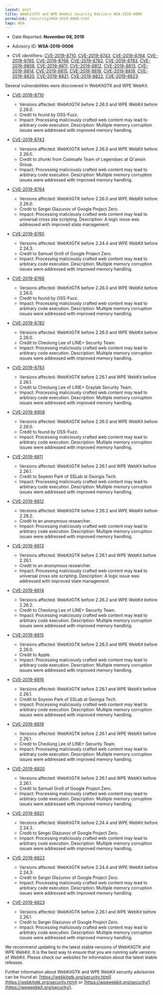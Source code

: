 ```yaml
---
layout: post
title: WebKitGTK and WPE WebKit Security Advisory WSA-2019-0006
permalink: /security/WSA-2019-0006.html
tags: WSA
---
```


* Date Reported: **November 08, 2019**

* Advisory ID: **WSA-2019-0006**

* CVE identifiers: [CVE-2019-8710](#CVE-2019-8710), [CVE-2019-8743](#CVE-2019-8743),
  [CVE-2019-8764](#CVE-2019-8764), [CVE-2019-8765](#CVE-2019-8765),
  [CVE-2019-8766](#CVE-2019-8766), [CVE-2019-8782](#CVE-2019-8782),
  [CVE-2019-8783](#CVE-2019-8783), [CVE-2019-8808](#CVE-2019-8808),
  [CVE-2019-8811](#CVE-2019-8811), [CVE-2019-8812](#CVE-2019-8812),
  [CVE-2019-8813](#CVE-2019-8813), [CVE-2019-8814](#CVE-2019-8814),
  [CVE-2019-8815](#CVE-2019-8815), [CVE-2019-8816](#CVE-2019-8816),
  [CVE-2019-8819](#CVE-2019-8819), [CVE-2019-8820](#CVE-2019-8820),
  [CVE-2019-8821](#CVE-2019-8821), [CVE-2019-8822](#CVE-2019-8822),
  [CVE-2019-8823](#CVE-2019-8823).


Several vulnerabilities were discovered in WebKitGTK and WPE WebKit.

* <a name="CVE-2019-8710" href="https://cve.mitre.org/cgi-bin/cvename.cgi?name=CVE-2019-8710">CVE-2019-8710</a>
  * Versions affected: WebKitGTK before 2.26.0 and WPE WebKit before
    2.26.0.
  * Credit to found by OSS-Fuzz.
  * Impact: Processing maliciously crafted web content may lead to
    arbitrary code execution. Description: Multiple memory corruption
    issues were addressed with improved memory handling.

* <a name="CVE-2019-8743" href="https://cve.mitre.org/cgi-bin/cvename.cgi?name=CVE-2019-8743">CVE-2019-8743</a>
  * Versions affected: WebKitGTK before 2.26.0 and WPE WebKit before
    2.26.0.
  * Credit to zhunki from Codesafe Team of Legendsec at Qi'anxin Group.
  * Impact: Processing maliciously crafted web content may lead to
    arbitrary code execution. Description: Multiple memory corruption
    issues were addressed with improved memory handling.

* <a name="CVE-2019-8764" href="https://cve.mitre.org/cgi-bin/cvename.cgi?name=CVE-2019-8764">CVE-2019-8764</a>
  * Versions affected: WebKitGTK before 2.26.0 and WPE WebKit before
    2.26.0.
  * Credit to Sergei Glazunov of Google Project Zero.
  * Impact: Processing maliciously crafted web content may lead to
    universal cross site scripting. Description: A logic issue was
    addressed with improved state management.

* <a name="CVE-2019-8765" href="https://cve.mitre.org/cgi-bin/cvename.cgi?name=CVE-2019-8765">CVE-2019-8765</a>
  * Versions affected: WebKitGTK before 2.24.4 and WPE WebKit before
    2.24.3.
  * Credit to Samuel Groß of Google Project Zero.
  * Impact: Processing maliciously crafted web content may lead to
    arbitrary code execution. Description: Multiple memory corruption
    issues were addressed with improved memory handling.

* <a name="CVE-2019-8766" href="https://cve.mitre.org/cgi-bin/cvename.cgi?name=CVE-2019-8766">CVE-2019-8766</a>
  * Versions affected: WebKitGTK before 2.26.0 and WPE WebKit before
    2.26.0.
  * Credit to found by OSS-Fuzz.
  * Impact: Processing maliciously crafted web content may lead to
    arbitrary code execution. Description: Multiple memory corruption
    issues were addressed with improved memory handling.

* <a name="CVE-2019-8782" href="https://cve.mitre.org/cgi-bin/cvename.cgi?name=CVE-2019-8782">CVE-2019-8782</a>
  * Versions affected: WebKitGTK before 2.26.0 and WPE WebKit before
    2.26.0.
  * Credit to Cheolung Lee of LINE+ Security Team.
  * Impact: Processing maliciously crafted web content may lead to
    arbitrary code execution. Description: Multiple memory corruption
    issues were addressed with improved memory handling.

* <a name="CVE-2019-8783" href="https://cve.mitre.org/cgi-bin/cvename.cgi?name=CVE-2019-8783">CVE-2019-8783</a>
  * Versions affected: WebKitGTK before 2.26.1 and WPE WebKit before
    2.26.1.
  * Credit to Cheolung Lee of LINE+ Graylab Security Team.
  * Impact: Processing maliciously crafted web content may lead to
    arbitrary code execution. Description: Multiple memory corruption
    issues were addressed with improved memory handling.

* <a name="CVE-2019-8808" href="https://cve.mitre.org/cgi-bin/cvename.cgi?name=CVE-2019-8808">CVE-2019-8808</a>
  * Versions affected: WebKitGTK before 2.26.0 and WPE WebKit before
    2.26.0.
  * Credit to found by OSS-Fuzz.
  * Impact: Processing maliciously crafted web content may lead to
    arbitrary code execution. Description: Multiple memory corruption
    issues were addressed with improved memory handling.

* <a name="CVE-2019-8811" href="https://cve.mitre.org/cgi-bin/cvename.cgi?name=CVE-2019-8811">CVE-2019-8811</a>
  * Versions affected: WebKitGTK before 2.26.1 and WPE WebKit before
    2.26.1.
  * Credit to Soyeon Park of SSLab at Georgia Tech.
  * Impact: Processing maliciously crafted web content may lead to
    arbitrary code execution. Description: Multiple memory corruption
    issues were addressed with improved memory handling.

* <a name="CVE-2019-8812" href="https://cve.mitre.org/cgi-bin/cvename.cgi?name=CVE-2019-8812">CVE-2019-8812</a>
  * Versions affected: WebKitGTK before 2.26.2 and WPE WebKit before
    2.26.2.
  * Credit to an anonymous researcher.
  * Impact: Processing maliciously crafted web content may lead to
    arbitrary code execution. Description: Multiple memory corruption
    issues were addressed with improved memory handling.

* <a name="CVE-2019-8813" href="https://cve.mitre.org/cgi-bin/cvename.cgi?name=CVE-2019-8813">CVE-2019-8813</a>
  * Versions affected: WebKitGTK before 2.26.1 and WPE WebKit before
    2.26.1.
  * Credit to an anonymous researcher.
  * Impact: Processing maliciously crafted web content may lead to
    universal cross site scripting. Description: A logic issue was
    addressed with improved state management.

* <a name="CVE-2019-8814" href="https://cve.mitre.org/cgi-bin/cvename.cgi?name=CVE-2019-8814">CVE-2019-8814</a>
  * Versions affected: WebKitGTK before 2.26.2 and WPE WebKit before
    2.26.2.
  * Credit to Cheolung Lee of LINE+ Security Team.
  * Impact: Processing maliciously crafted web content may lead to
    arbitrary code execution. Description: Multiple memory corruption
    issues were addressed with improved memory handling.

* <a name="CVE-2019-8815" href="https://cve.mitre.org/cgi-bin/cvename.cgi?name=CVE-2019-8815">CVE-2019-8815</a>
  * Versions affected: WebKitGTK before 2.26.0 and WPE WebKit before
    2.26.0.
  * Credit to Apple.
  * Impact: Processing maliciously crafted web content may lead to
    arbitrary code execution. Description: Multiple memory corruption
    issues were addressed with improved memory handling.

* <a name="CVE-2019-8816" href="https://cve.mitre.org/cgi-bin/cvename.cgi?name=CVE-2019-8816">CVE-2019-8816</a>
  * Versions affected: WebKitGTK before 2.26.1 and WPE WebKit before
    2.26.1.
  * Credit to Soyeon Park of SSLab at Georgia Tech.
  * Impact: Processing maliciously crafted web content may lead to
    arbitrary code execution. Description: Multiple memory corruption
    issues were addressed with improved memory handling.

* <a name="CVE-2019-8819" href="https://cve.mitre.org/cgi-bin/cvename.cgi?name=CVE-2019-8819">CVE-2019-8819</a>
  * Versions affected: WebKitGTK before 2.26.1 and WPE WebKit before
    2.26.1.
  * Credit to Cheolung Lee of LINE+ Security Team.
  * Impact: Processing maliciously crafted web content may lead to
    arbitrary code execution. Description: Multiple memory corruption
    issues were addressed with improved memory handling.

* <a name="CVE-2019-8820" href="https://cve.mitre.org/cgi-bin/cvename.cgi?name=CVE-2019-8820">CVE-2019-8820</a>
  * Versions affected: WebKitGTK before 2.26.1 and WPE WebKit before
    2.26.1.
  * Credit to Samuel Groß of Google Project Zero.
  * Impact: Processing maliciously crafted web content may lead to
    arbitrary code execution. Description: Multiple memory corruption
    issues were addressed with improved memory handling.

* <a name="CVE-2019-8821" href="https://cve.mitre.org/cgi-bin/cvename.cgi?name=CVE-2019-8821">CVE-2019-8821</a>
  * Versions affected: WebKitGTK before 2.24.4 and WPE WebKit before
    2.24.3.
  * Credit to Sergei Glazunov of Google Project Zero.
  * Impact: Processing maliciously crafted web content may lead to
    arbitrary code execution. Description: Multiple memory corruption
    issues were addressed with improved memory handling.

* <a name="CVE-2019-8822" href="https://cve.mitre.org/cgi-bin/cvename.cgi?name=CVE-2019-8822">CVE-2019-8822</a>
  * Versions affected: WebKitGTK before 2.24.4 and WPE WebKit before
    2.24.3.
  * Credit to Sergei Glazunov of Google Project Zero.
  * Impact: Processing maliciously crafted web content may lead to
    arbitrary code execution. Description: Multiple memory corruption
    issues were addressed with improved memory handling.

* <a name="CVE-2019-8823" href="https://cve.mitre.org/cgi-bin/cvename.cgi?name=CVE-2019-8823">CVE-2019-8823</a>
  * Versions affected: WebKitGTK before 2.26.1 and WPE WebKit before
    2.26.1.
  * Credit to Sergei Glazunov of Google Project Zero.
  * Impact: Processing maliciously crafted web content may lead to
    arbitrary code execution. Description: Multiple memory corruption
    issues were addressed with improved memory handling.


We recommend updating to the latest stable versions of WebKitGTK and WPE
WebKit. It is the best way to ensure that you are running safe versions
of WebKit. Please check our websites for information about the latest
stable releases.

Further information about WebKitGTK and WPE WebKit security advisories can be found at: 
[https://webkitgtk.org/security.html](https://webkitgtk.org/security.html) or [https://wpewebkit.org/security/](https://wpewebkit.org/security/).
